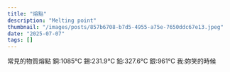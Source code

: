 ```yaml
---
title: "熔點"
description: "Melting point"
thumbnail: "/images/posts/857b6708-b7d5-4955-a75e-7650ddc67e13.jpeg"
date: "2025-07-07"
tags: []
---
```


常見的物質熔點
銅:1085°C
錫:231.9°C
鉛:327.6°C
銀:961°C
我:妳笑的時候

